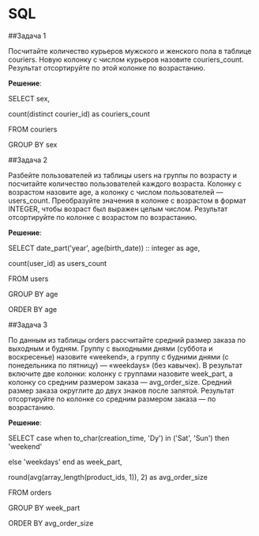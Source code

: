 # SQL

##Задача 1

Посчитайте количество курьеров мужского и женского пола в таблице couriers. Новую колонку с числом курьеров назовите couriers_count. Результат отсортируйте по этой колонке по возрастанию.

**Решение**:

SELECT sex,
       
count(distinct courier_id) as couriers_count

FROM   couriers

GROUP BY sex


##Задача 2

Разбейте пользователей из таблицы users на группы по возрасту и посчитайте количество пользователей каждого возраста. Колонку с возрастом назовите age, а колонку с числом пользователей — users_count. Преобразуйте значения в колонке с возрастом в формат INTEGER, чтобы возраст был выражен целым числом.
Результат отсортируйте по колонке с возрастом по возрастанию.

**Решение**:

SELECT date_part('year', age(birth_date)) :: integer as age,
      
count(user_id) as users_count

FROM   users

GROUP BY age

ORDER BY age

##Задача 3

По данным из таблицы orders рассчитайте средний размер заказа по выходным и будням. Группу с выходными днями (суббота и воскресенье) назовите «weekend», а группу с будними днями (с понедельника по пятницу) — «weekdays» (без кавычек). В результат включите две колонки: колонку с группами назовите week_part, а колонку со средним размером заказа — avg_order_size. Средний размер заказа округлите до двух знаков после запятой. Результат отсортируйте по колонке со средним размером заказа — по возрастанию.

**Решение**: 

SELECT case when to_char(creation_time, 'Dy') in ('Sat', 'Sun') then 'weekend'
          
else 'weekdays' end as week_part,
       
round(avg(array_length(product_ids, 1)), 2) as avg_order_size

FROM   orders

GROUP BY week_part

ORDER BY avg_order_size
